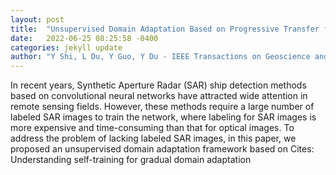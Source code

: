 ```yaml
---
layout: post
title:  "Unsupervised Domain Adaptation Based on Progressive Transfer for Ship Detection: From Optical to SAR Images"
date:   2022-06-25 08:25:58 -0400
categories: jekyll update
author: "Y Shi, L Du, Y Guo, Y Du - IEEE Transactions on Geoscience and Remote , 2022"
---
```

In recent years, Synthetic Aperture Radar (SAR) ship detection methods based on convolutional neural networks have attracted wide attention in remote sensing fields. However, these methods require a large number of labeled SAR images to train the network, where labeling for SAR images is more expensive and time-consuming than that for optical images. To address the problem of lacking labeled SAR images, in this paper, we proposed an unsupervised domain adaptation framework based on 
Cites: Understanding self-training for gradual domain adaptation